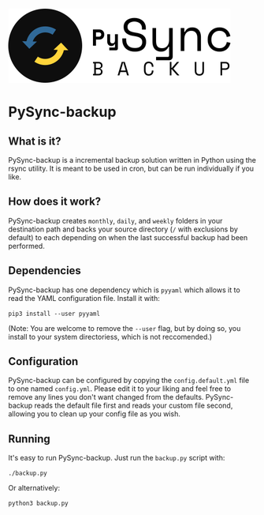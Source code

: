 ![](imgs/logo.png)

# PySync-backup

## What is it?
PySync-backup is a incremental backup solution written in Python using the rsync utility. It is meant to be used in cron, but can be run individually if you like.

## How does it work?
PySync-backup creates `monthly`, `daily`, and `weekly` folders in your destination path and backs your source directory (`/` with exclusions by default) to each depending on when the last successful backup had been performed.

## Dependencies
PySync-backup has one dependency which is `pyyaml` which allows it to read the YAML configuration file. Install it with:

```
pip3 install --user pyyaml
```

(Note: You are welcome to remove the `--user` flag, but by doing so, you install to your system directoriess, which is not reccomended.)

## Configuration
PySync-backup can be configured by copying the `config.default.yml` file to one named `config.yml`. Please edit it to your liking and feel free to remove any lines you don't want changed from the defaults. PySync-backup reads the default file first and reads your custom file second, allowing you to clean up your config file as you wish.

## Running
It's easy to run PySync-backup. Just run the `backup.py` script with:

```
./backup.py
```

Or alternatively:

```
python3 backup.py
```